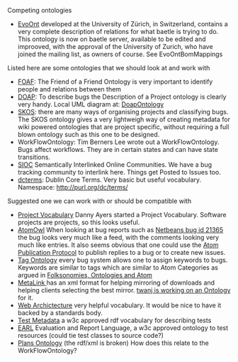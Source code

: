 Competing ontologies

  * [EvoOnt](http://www.ifi.unizh.ch/ddis/evoont.html) developed at the University of Zürich, in Switzerland, contains a very complete description of relations for what baetle is trying to do. This ontology is now on baetle server, available to be edited and improoved, with the approval of the University of Zurich, who have joined the mailing list, as owners of course. See EvoOntBomMappings

Listed here are some ontologies that we should look at and work with

  * [FOAF](http://xmlns.com/foaf/0.1/): The Friend of a Friend Ontology is very important to identify people and relations between them
  * [DOAP](http://usefulinc.com/ns/doap): To describe bugs the Description of a Project ontology is clearly very handy. Local UML diagram at: [DoapOntology](DoapOntology.md)
  * [SKOS](http://www.w3.org/2004/02/skos/): there are many ways of organising projects and classifying bugs. The SKOS ontology gives a very lightweigh way of creating metadata for wiki powered ontologies that are project specific, without requiring a full blown ontology such as this one to be designed.
  * WorkFlowOntology: Tim Berners Lee wrote out a WorkFlowOntology. Bugs affect workflows. They are in certain states and can have state transitions.
  * [SIOC](http://rdfs.org/sioc/spec/) Semantically Interlinked Online Communities. We have a bug tracking community to interlink here. Things get Posted to Issues too.
  * [dcterms](http://dublincore.org/documents/dcmi-terms/): Dublin Core Terms. Very basic but useful vocabulary. Namespace: http://purl.org/dc/terms/

Suggested one we can work with or should be compatible with
  * [Project Vocabulary](http://dannyayers.com:88/xmlns/project/) Danny Ayers started a Project Vocabulary. Software projects are projects, so this looks useful.
  * [AtomOwl](http://bblfish.net/work/atom/2006-06-06) When looking at bug reports such as [Netbeans bug id 21365](http://www.netbeans.org/issues/show_bug.cgi?id=21365) the bug looks very much like a feed, with the comments looking very much like entries. It also seems obvious that one could use the [Atom Publication Protocol](http://bitworking.org/projects/atom/) to publish replies to a bug or to create new issues.
  * [Tag Ontology](http://www.holygoat.co.uk/projects/tags/) every bug system allows one to assign keywords to bugs. Keywords are similar to tags which are similar to Atom Categories as argued in  [Folksonomies, Ontologies and Atom](http://blogs.sun.com/bblfish/entry/folksonomies_ontologies_atom_and_the)
  * [MetaLink ](http://www.metalinker.org/) has an xml format for helping mirroring of downloads and helping clients selecting the best mirror. [twanj is working on an Ontology](http://chatlogs.planetrdf.com/swig/2007-03-06.html#T17-05-23) for it.
  * [Web Archictecture](http://sw.nokia.com/WebArch-1/) very helpful vocabulary. It would be nice to have it backed by a standards body.
  * [Test Metadata](http://www.w3.org/TR/test-metadata/) a w3c approved rdf vocabulary for describing tests
  * [EARL](http://www.w3.org/TR/EARL10/) Evaluation and Report Language, a w3c approved ontology to test resources (could tie test classes to source code?)
  * [Plans Ontology](http://www.loa-cnr.it/ontologies/Plans.owl) (the rdf/xml is broken) How does this relate to the WorkFlowOntology?